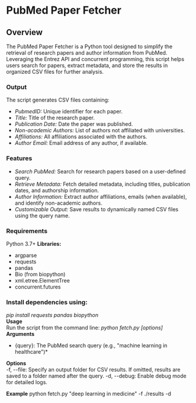 # PubMed Paper Fetcher
## Overview
The PubMed Paper Fetcher is a Python tool designed to simplify the retrieval of research papers and author information from PubMed. Leveraging the Entrez API and concurrent programming, this script helps users search for papers, extract metadata, and store the results in organized CSV files for further analysis.

### Output
The script generates CSV files containing:

- *PubmedID:* Unique identifier for each paper.
- *Title:* Title of the research paper.
- *Publication Date:* Date the paper was published.
- *Non-academic Authors:* List of authors not affiliated with universities.
- *Affiliations:* All affiliations associated with the authors.
- *Author Email:* Email address of any author, if available.

### Features
- *Search PubMed:* Search for research papers based on a user-defined query.
- *Retrieve Metadata:* Fetch detailed metadata, including titles, publication dates, and authorship information.
- *Author Information:* Extract author affiliations, emails (when available), and identify non-academic authors.
- *Customizable Output:* Save results to dynamically named CSV files using the query name.
  
### Requirements
Python 3.7+
**Libraries:**
 - argparse
- requests
- pandas
- Bio (from biopython)
- xml.etree.ElementTree
- concurrent.futures

### Install dependencies using:
*pip install requests pandas biopython*<br/>
**Usage**<br/>
Run the script from the command line:
*python fetch.py <query> [options]*<br/>
**Arguments**<br/>
* {query}: The PubMed search query (e.g., "machine learning in healthcare")*

**Options**<br/>
-f, --file: Specify an output folder for CSV results. If omitted, results are saved to a folder named after the query.
-d, --debug: Enable debug mode for detailed logs.

**Example**
python fetch.py "deep learning in medicine" -f ./results -d
